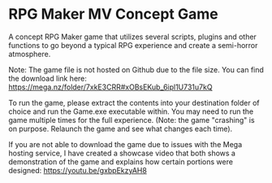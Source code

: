 # RPG Maker MV Concept Game
A concept RPG Maker game that utilizes several scripts, plugins and other functions to go beyond a typical RPG experience and create a semi-horror atmosphere.


Note: The game file is not hosted on Github due to the file size. You can find the download link here:
https://mega.nz/folder/7xkE3CRR#xOBsEKub_6ipl1U731u7kQ

To run the game, please extract the contents into your destination folder of choice and run the Game.exe executable within.
You may need to run the game multiple times for the full experience. (Note: the game "crashing" is on purpose. Relaunch the game and see what changes each time).

If you are not able to download the game due to issues with the Mega hosting service, I have created a showcase video that both shows a demonstration of the game and explains how certain portions were designed:
https://youtu.be/gxbpEkzyAH8
